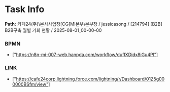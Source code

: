 # Task Info

**Path:** 카페24(주)\본사사업장\[CG]MI본부\본부장 / jessicasong / [214794] [B2B] B2B구축 월별 기회 현황 / 2025-08-01_00-00-00

### BPMN
- ["https://n8n-mi-007-web.hanpda.com/workflow/dufIXDidx8iGu4Pl"]

### LINK
- ["https://cafe24corp.lightning.force.com/lightning/r/Dashboard/01Z5g000000BSfm/view"]

